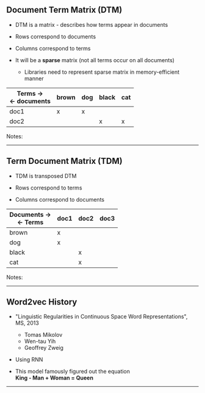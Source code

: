 
## Document Term Matrix (DTM)


 * DTM is a matrix - describes how terms appear in documents

 * Rows correspond to documents

 * Columns correspond to terms

 * It will be a  **sparse**  matrix (not all terms occur on all documents)

     - Libraries need to represent sparse matrix in memory-efficient manner

| Terms -><br/><- documents | brown | dog | black | cat |
|---------------------------|-------|-----|-------|-----|
| doc1 | x | x |  |  |
| doc2 |  |  | x | x |

<!-- {"left" : 0.25, "top" : 4.63, "height" : 1.69, "width" : 9.75} -->

Notes:



---

## Term Document Matrix (TDM)


 * TDM is transposed DTM

 * Rows correspond to terms

 * Columns correspond to documents

| Documents -><br/><- Terms | doc1 | doc2 | doc3 |
|---------------------------|------|------|------|
| brown | x |  |  |
| dog | x |  |  |
| black |  | x |  |
| cat |  | x |  |

<!-- {"left" : 0.25, "top" : 3.52, "height" : 2.69, "width" : 9.75} -->

Notes:



---
## Word2vec History

* "Linguistic Regularities in Continuous Space Word Representations", MS, 2013
  - Tomas Mikolov
  - Wen-tau Yih
  - Geoffrey Zweig
* Using RNN

* This model famously figured out the equation  
**King - Man + Woman = Queen**

---